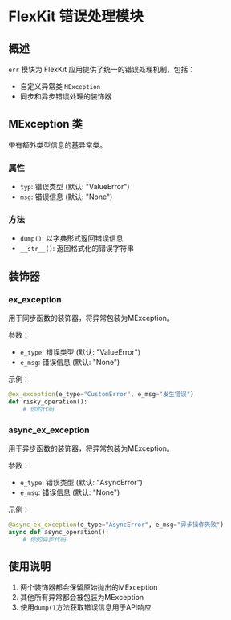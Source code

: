 # FlexKit 错误处理模块

## 概述
`err` 模块为 FlexKit 应用提供了统一的错误处理机制，包括：
- 自定义异常类 `MException`
- 同步和异步错误处理的装饰器

## MException 类
带有额外类型信息的基异常类。

### 属性
- `typ`: 错误类型 (默认: "ValueError")
- `msg`: 错误信息 (默认: "None")

### 方法
- `dump()`: 以字典形式返回错误信息
- `__str__()`: 返回格式化的错误字符串

## 装饰器

### ex_exception
用于同步函数的装饰器，将异常包装为MException。

参数：
- `e_type`: 错误类型 (默认: "ValueError")
- `e_msg`: 错误信息 (默认: "None")

示例：
```python
@ex_exception(e_type="CustomError", e_msg="发生错误")
def risky_operation():
    # 你的代码
```

### async_ex_exception
用于异步函数的装饰器，将异常包装为MException。

参数：
- `e_type`: 错误类型 (默认: "AsyncError")
- `e_msg`: 错误信息 (默认: "None")

示例：
```python
@async_ex_exception(e_type="AsyncError", e_msg="异步操作失败")
async def async_operation():
    # 你的异步代码
```

## 使用说明
1. 两个装饰器都会保留原始抛出的MException
2. 其他所有异常都会被包装为MException
3. 使用`dump()`方法获取错误信息用于API响应

